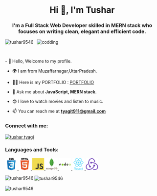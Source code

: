 <h1 align="center">Hi 👋, I'm Tushar</h1>
<h3 align="center">I'm a Full Stack Web Developer skilled in MERN stack who focuses on writing clean, elegant and efficient code.</h3>
<img align="right" width="400" src="https://camo.githubusercontent.com/c1dcb74cc1c1835b1d716f5051499a2814c683c806b15f04b0eba492863703e9/68747470733a2f2f63646e2e6472696262626c652e636f6d2f75736572732f3733303730332f73637265656e73686f74732f363538313234332f6176656e746f2e676966" alt="codding"/>

<p align="left"> <img src="https://komarev.com/ghpvc/?username=tushar9546&label=Profile%20views&color=0e75b6&style=flat" alt="tushar9546" /> </p>

<p align="left"> <a href="https://twitter.com/" target="blank"><img src="https://img.shields.io/twitter/follow/?logo=twitter&style=for-the-badge" alt="" /></a> </p>
- 👋 Hello, Welcome to my profile.

- 🌍 I am from Muzaffarnagar,UttarPradesh.

- 👨‍💻 Here is my PORTFOLIO : <a href="https://tushar9546.github.io/"> PORTFOLIO <a/>

- 💬 Ask me about **JavaScript, MERN stack.**

- 😎 I love to watch movies and listen to music.

- 📫 You can reach me at **tyagit911@gmail.com**


<h3 align="left">Connect with me:</h3>
<p align="left">
<a href="https://linkedin.com/in/tushar tyagi" target="blank"><img align="center" src="https://raw.githubusercontent.com/rahuldkjain/github-profile-readme-generator/master/src/images/icons/Social/linked-in-alt.svg" alt="tushar tyagi" height="30" width="40" /></a>
</p>


<h3 align="left">Languages and Tools:</h3>
<p align="left"> <a href="https://www.w3schools.com/css/" target="_blank" rel="noreferrer"> <img src="https://raw.githubusercontent.com/devicons/devicon/master/icons/css3/css3-original-wordmark.svg" alt="css3" width="40" height="40"/> </a> <a href="https://www.w3.org/html/" target="_blank" rel="noreferrer"> <img src="https://raw.githubusercontent.com/devicons/devicon/master/icons/html5/html5-original-wordmark.svg" alt="html5" width="40" height="40"/> </a> <a href="https://developer.mozilla.org/en-US/docs/Web/JavaScript" target="_blank" rel="noreferrer"> <img src="https://raw.githubusercontent.com/devicons/devicon/master/icons/javascript/javascript-original.svg" alt="javascript" width="40" height="40"/> </a> <a href="https://www.mongodb.com/" target="_blank" rel="noreferrer"> <img src="https://raw.githubusercontent.com/devicons/devicon/master/icons/mongodb/mongodb-original-wordmark.svg" alt="mongodb" width="40" height="40"/> </a> <a href="https://nodejs.org" target="_blank" rel="noreferrer"> <img src="https://raw.githubusercontent.com/devicons/devicon/master/icons/nodejs/nodejs-original-wordmark.svg" alt="nodejs" width="40" height="40"/> </a> <a href="https://reactjs.org/" target="_blank" rel="noreferrer"> <img src="https://raw.githubusercontent.com/devicons/devicon/master/icons/react/react-original-wordmark.svg" alt="react" width="40" height="40"/> </a> <a href="https://redux.js.org" target="_blank" rel="noreferrer"> <img src="https://raw.githubusercontent.com/devicons/devicon/master/icons/redux/redux-original.svg" alt="redux" width="40" height="40"/> </a> </p>

<p><img align="left" src="https://github-readme-stats.vercel.app/api/top-langs?username=tushar9546&show_icons=true&locale=en&layout=compact" alt="tushar9546" /></p>


<p>&nbsp;<img align="center" src="https://github-readme-stats.vercel.app/api?username=tushar9546&show_icons=true&locale=en" alt="tushar9546" /></p>


<p><img align="center" src="https://github-readme-streak-stats.herokuapp.com/?user=tushar9546&" alt="tushar9546" /></p>
